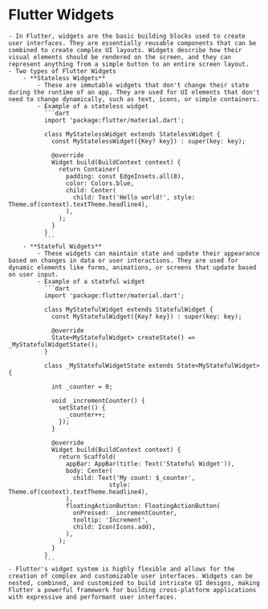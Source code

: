 # Flutter Widgets
	- In Flutter, widgets are the basic building blocks used to create user interfaces. They are essentially reusable components that can be combined to create complex UI layouts. Widgets describe how their visual elements should be rendered on the screen, and they can represent anything from a simple button to an entire screen layout.
	- Two types of Flutter Widgets
		- **Stateless Widgets**
			- These are immutable widgets that don't change their state during the runtime of an app. They are used for UI elements that don't need to change dynamically, such as text, icons, or simple containers.
			- Example of a stateless widget
			  ```dart
			  import 'package:flutter/material.dart';
			  
			  class MyStatelessWidget extends StatelessWidget {
			    const MyStatelessWidget({Key? key}) : super(key: key);
			  
			    @override
			    Widget build(BuildContext context) {
			      return Container(
			        padding: const EdgeInsets.all(8),
			        color: Colors.blue,
			        child: Center(
			          child: Text('Hello world!', style: Theme.of(context).textTheme.headline4),
			        ),
			      );
			    }
			  }
			  ```
		- **Stateful Widgets**
			- These widgets can maintain state and update their appearance based on changes in data or user interactions. They are used for dynamic elements like forms, animations, or screens that update based on user input.
			- Example of a stateful widget
			  ```dart
			  import 'package:flutter/material.dart';
			  
			  class MyStatefulWidget extends StatefulWidget {
			    const MyStatefulWidget({Key? key}) : super(key: key);
			  
			    @override
			    State<MyStatefulWidget> createState() => _MyStatefulWidgetState();
			  }
			  
			  class _MyStatefulWidgetState extends State<MyStatefulWidget> {
			  
			    int _counter = 0;
			  
			    void _incrementCounter() {
			      setState(() {
			        _counter++;
			      });
			    }
			  
			    @override
			    Widget build(BuildContext context) {
			      return Scaffold(
			        appBar: AppBar(title: Text('Stateful Widget')), 
			        body: Center(
			          child: Text('My count: $_counter', 
			                    style: Theme.of(context).textTheme.headline4),
			        ),
			        floatingActionButton: FloatingActionButton(
			          onPressed: _incrementCounter,
			          tooltip: 'Increment',
			          child: Icon(Icons.add),
			        ),
			      );
			    }
			  }
			  ```
	- Flutter's widget system is highly flexible and allows for the creation of complex and customizable user interfaces. Widgets can be nested, combined, and customized to build intricate UI designs, making Flutter a powerful framework for building cross-platform applications with expressive and performant user interfaces.